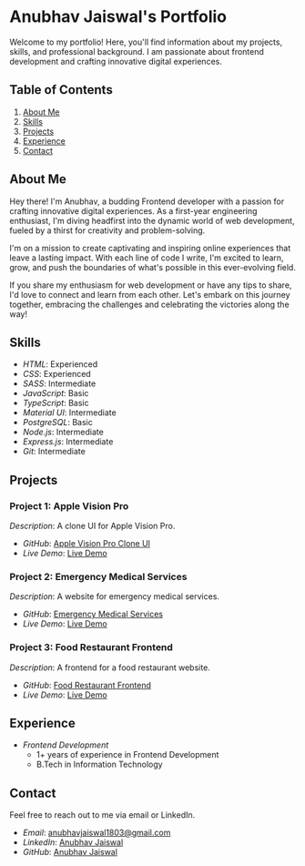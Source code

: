 # Anubhav Jaiswal's Portfolio

Welcome to my portfolio! Here, you'll find information about my projects, skills, and professional background. I am passionate about frontend development and crafting innovative digital experiences.

## Table of Contents
1. [About Me](#about-me)
2. [Skills](#skills)
3. [Projects](#projects)
4. [Experience](#experience)
5. [Contact](#contact)

## About Me
Hey there! I'm Anubhav, a budding Frontend developer with a passion for crafting innovative digital experiences. As a first-year engineering enthusiast, I'm diving headfirst into the dynamic world of web development, fueled by a thirst for creativity and problem-solving.

I'm on a mission to create captivating and inspiring online experiences that leave a lasting impact. With each line of code I write, I'm excited to learn, grow, and push the boundaries of what's possible in this ever-evolving field.

If you share my enthusiasm for web development or have any tips to share, I'd love to connect and learn from each other. Let's embark on this journey together, embracing the challenges and celebrating the victories along the way!
## Skills
- *HTML*: Experienced
- *CSS*: Experienced
- *SASS*: Intermediate
- *JavaScript*: Basic
- *TypeScript*: Basic
- *Material UI*: Intermediate
- *PostgreSQL*: Basic
- *Node.js*: Intermediate
- *Express.js*: Intermediate
- *Git*: Intermediate

## Projects
### Project 1: Apple Vision Pro
*Description*: A clone UI for Apple Vision Pro.
- *GitHub*: [Apple Vision Pro Clone UI](https://github.com/anubhav12302387/Apple_Vision_Pro_Clone_UI)
- *Live Demo*: [Live Demo](https://anubhav12302387.github.io/Apple_Vision_Pro_Clone_UI/)

### Project 2: Emergency Medical Services
*Description*: A website for emergency medical services.
- *GitHub*: [Emergency Medical Services](https://github.com/anubhav12302387/Emergency-Medical-services-websites)
- *Live Demo*: [Live Demo](https://anubhav12302387.github.io/Emergency-Medical-services-websites/)

### Project 3: Food Restaurant Frontend
*Description*: A frontend for a food restaurant website.
- *GitHub*: [Food Restaurant Frontend](https://github.com/)
- *Live Demo*: [Live Demo](https://github.com/)

## Experience
- *Frontend Development*
  - 1+ years of experience in Frontend Development
  - B.Tech in Information Technology

## Contact
Feel free to reach out to me via email or LinkedIn.

- *Email*: [anubhavjaiswal1803@gmail.com](mailto:anubhavjaiswal1803@gmail.com)
- *LinkedIn*: [Anubhav Jaiswal](https://linkedin.com/in/anubhavxjais/)
- *GitHub*: [Anubhav Jaiswal](https://github.com/anubhav12302387)

